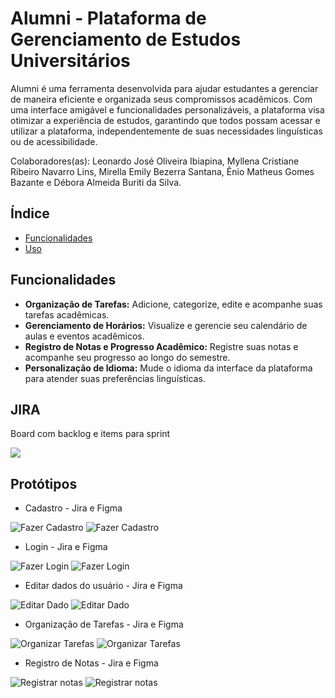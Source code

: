 

# Alumni - Plataforma de Gerenciamento de Estudos Universitários
Alumni é uma ferramenta desenvolvida para ajudar estudantes a gerenciar de maneira eficiente e organizada seus compromissos acadêmicos. Com uma interface amigável e funcionalidades personalizáveis, a plataforma visa otimizar a experiência de estudos, garantindo que todos possam acessar e utilizar a plataforma, independentemente de suas necessidades linguísticas ou de acessibilidade.

Colaboradores(as): Leonardo José Oliveira Ibiapina, Myllena Cristiane Ribeiro Navarro Lins, Mirella Emily Bezerra Santana, Ênio Matheus Gomes Bazante e Débora Almeida Buriti da Silva.

## Índice

- [Funcionalidades](#funcionalidades)
- [Uso](#uso)


## Funcionalidades

- **Organização de Tarefas:** Adicione, categorize, edite e acompanhe suas tarefas acadêmicas.
- **Gerenciamento de Horários:** Visualize e gerencie seu calendário de aulas e eventos acadêmicos.
- **Registro de Notas e Progresso Acadêmico:** Registre suas notas e acompanhe seu progresso ao longo do semestre.
- **Personalização de Idioma:** Mude o idioma da interface da plataforma para atender suas preferências linguísticas.

## JIRA

Board com backlog e items para sprint

![](/imgs/jira.png)

## Protótipos

- Cadastro - Jira e Figma

![Fazer Cadastro](/imgs/Fazer%20Cadastro.png)
![Fazer Cadastro](/imgs/Fazer%20Cadastro%20-%20Figma.png)

- Login - Jira e Figma

![Fazer Login](/imgs/Fazer%20Login.png)
![Fazer Login](/imgs/Fazer%20Login%20-%20figma.png)

- Editar dados do usuário - Jira e Figma

![Editar Dado](/imgs/Editar%20Dados.png)
![Editar Dado](/imgs/Editar%20Dados%20-%20Figma.png)

- Organização de Tarefas - Jira e Figma

![Organizar Tarefas](/imgs/Organizar%20Tarefas.png)
![Organizar Tarefas](/imgs/Organizar%20Tarefas%20-%20Figma.png)

- Registro de Notas - Jira e Figma

![Registrar notas](/imgs/Registrar%20notas.png)
![Registrar notas](/imgs/Registrar%20notas%20-%20Figma.png)
